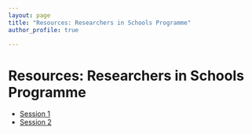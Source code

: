 ```yaml
---
layout: page
title: "Resources: Researchers in Schools Programme"
author_profile: true

---
```


# Resources: Researchers in Schools Programme

- [Session 1](files/ResearchersSchools/ArkActon_Session1.pdf)
- [Session 2](files/ResearchersSchools/ArkActon_Session2.txt)
  
